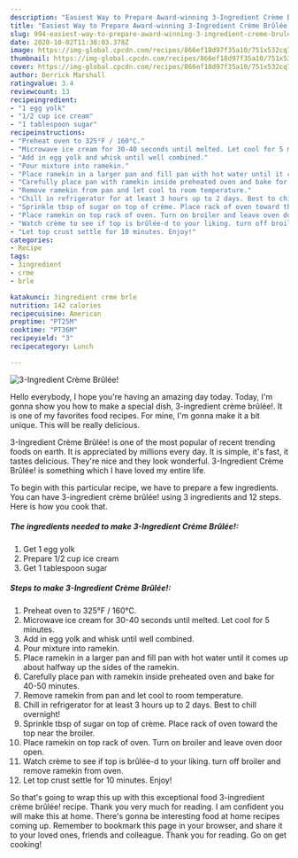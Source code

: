 ```yaml
---
description: "Easiest Way to Prepare Award-winning 3-Ingredient Crème Brûlée!"
title: "Easiest Way to Prepare Award-winning 3-Ingredient Crème Brûlée!"
slug: 994-easiest-way-to-prepare-award-winning-3-ingredient-creme-brulee
date: 2020-10-02T11:38:03.378Z
image: https://img-global.cpcdn.com/recipes/866ef18d97f35a10/751x532cq70/3-ingredient-creme-brulee-recipe-main-photo.jpg
thumbnail: https://img-global.cpcdn.com/recipes/866ef18d97f35a10/751x532cq70/3-ingredient-creme-brulee-recipe-main-photo.jpg
cover: https://img-global.cpcdn.com/recipes/866ef18d97f35a10/751x532cq70/3-ingredient-creme-brulee-recipe-main-photo.jpg
author: Derrick Marshall
ratingvalue: 3.4
reviewcount: 13
recipeingredient:
- "1 egg yolk"
- "1/2 cup ice cream"
- "1 tablespoon sugar"
recipeinstructions:
- "Preheat oven to 325°F / 160°C."
- "Microwave ice cream for 30-40 seconds until melted. Let cool for 5 minutes."
- "Add in egg yolk and whisk until well combined."
- "Pour mixture into ramekin."
- "Place ramekin in a larger pan and fill pan with hot water until it comes up about halfway up the sides of the ramekin."
- "Carefully place pan with ramekin inside preheated oven and bake for 40-50 minutes."
- "Remove ramekin from pan and let cool to room temperature."
- "Chill in refrigerator for at least 3 hours up to 2 days. Best to chill overnight!"
- "Sprinkle tbsp of sugar on top of crème. Place rack of oven toward the top near the broiler."
- "Place ramekin on top rack of oven. Turn on broiler and leave oven door open."
- "Watch crème to see if top is brûlée-d to your liking. turn off broiler and remove ramekin from oven."
- "Let top crust settle for 10 minutes. Enjoy!"
categories:
- Recipe
tags:
- 3ingredient
- crme
- brle

katakunci: 3ingredient crme brle 
nutrition: 142 calories
recipecuisine: American
preptime: "PT25M"
cooktime: "PT36M"
recipeyield: "3"
recipecategory: Lunch

---
```



![3-Ingredient Crème Brûlée!](https://img-global.cpcdn.com/recipes/866ef18d97f35a10/751x532cq70/3-ingredient-creme-brulee-recipe-main-photo.jpg)

Hello everybody, I hope you're having an amazing day today. Today, I'm gonna show you how to make a special dish, 3-ingredient crème brûlée!. It is one of my favorites food recipes. For mine, I'm gonna make it a bit unique. This will be really delicious.



3-Ingredient Crème Brûlée! is one of the most popular of recent trending foods on earth. It is appreciated by millions every day. It is simple, it's fast, it tastes delicious. They're nice and they look wonderful. 3-Ingredient Crème Brûlée! is something which I have loved my entire life.


To begin with this particular recipe, we have to prepare a few ingredients. You can have 3-ingredient crème brûlée! using 3 ingredients and 12 steps. Here is how you cook that.

<!--inarticleads1-->

##### The ingredients needed to make 3-Ingredient Crème Brûlée!:

1. Get 1 egg yolk
1. Prepare 1/2 cup ice cream
1. Get 1 tablespoon sugar




<!--inarticleads2-->

##### Steps to make 3-Ingredient Crème Brûlée!:

1. Preheat oven to 325°F / 160°C.
1. Microwave ice cream for 30-40 seconds until melted. Let cool for 5 minutes.
1. Add in egg yolk and whisk until well combined.
1. Pour mixture into ramekin.
1. Place ramekin in a larger pan and fill pan with hot water until it comes up about halfway up the sides of the ramekin.
1. Carefully place pan with ramekin inside preheated oven and bake for 40-50 minutes.
1. Remove ramekin from pan and let cool to room temperature.
1. Chill in refrigerator for at least 3 hours up to 2 days. Best to chill overnight!
1. Sprinkle tbsp of sugar on top of crème. Place rack of oven toward the top near the broiler.
1. Place ramekin on top rack of oven. Turn on broiler and leave oven door open.
1. Watch crème to see if top is brûlée-d to your liking. turn off broiler and remove ramekin from oven.
1. Let top crust settle for 10 minutes. Enjoy!




So that's going to wrap this up with this exceptional food 3-ingredient crème brûlée! recipe. Thank you very much for reading. I am confident you will make this at home. There's gonna be interesting food at home recipes coming up. Remember to bookmark this page in your browser, and share it to your loved ones, friends and colleague. Thank you for reading. Go on get cooking!
